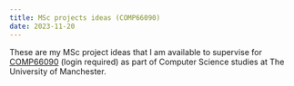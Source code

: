 ```yaml
---
title: MSc projects ideas (COMP66090)
date: 2023-11-20
---
```


These are my MSc project ideas that I am available to supervise for [COMP66090](https://studentnet.cs.manchester.ac.uk/pgt/2023/COMP66090/) (login required) as part of Computer Science studies at The University of Manchester.

